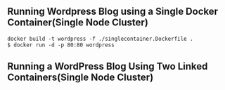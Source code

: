  ## Running Wordpress Blog using a Single Docker Container(Single Node Cluster)


```
docker build -t wordpress -f ./singlecontainer.Dockerfile .
$ docker run -d -p 80:80 wordpress
```


## Running a WordPress Blog Using Two Linked Containers(Single Node Cluster)


